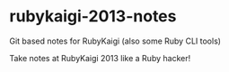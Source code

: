 rubykaigi-2013-notes
====================

Git based notes for RubyKaigi (also some Ruby CLI tools)

Take notes at RubyKaigi 2013 like a Ruby hacker!
